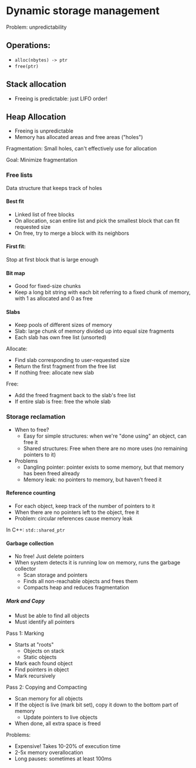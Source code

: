 # Dynamic storage management

Problem: unpredictability

## Operations:
* `alloc(nbytes) -> ptr`
* `free(ptr)`

## Stack allocation
* Freeing is predictable: just LIFO order!

## Heap Allocation
* Freeing is unpredictable
* Memory has allocated areas and free areas ("holes")

Fragmentation: Small holes, can't effectively use for allocation

Goal: Minimize fragmentation

### Free lists
Data structure that keeps track of holes

#### Best fit
* Linked list of free blocks
* On allocation, scan entire list and pick the smallest block that can fit requested size
* On free, try to merge a block with its neighbors

#### First fit:
Stop at first block that is large enough

#### Bit map
* Good for fixed-size chunks
* Keep a long bit string with each bit referring to a fixed chunk of memory, with 1 as allocated and 0 as free

#### Slabs
* Keep pools of different sizes of memory
* Slab: large chunk of memory divided up into equal size fragments
* Each slab has own free list (unsorted)

Allocate:
* Find slab corresponding to user-requested size
* Return the first fragment from the free list
* If nothing free: allocate new slab

Free:
* Add the freed fragment back to the slab's free list
* If entire slab is free: free the whole slab

### Storage reclamation
* When to free?
    - Easy for simple structures: when we're "done using" an object, can free it
    - Shared structures: Free when there are no more uses (no remaining pointers to it)
* Problems
    * Dangling pointer: pointer exists to some memory, but that memory has been freed already
    * Memory leak: no pointers to memory, but haven't freed it

#### Reference counting
* For each object, keep track of the number of pointers to it
* When there are no pointers left to the object, free it
* Problem: circular references cause memory leak

In C++: `std::shared_ptr`

#### Garbage collection
* No free! Just delete pointers
* When system detects it is running low on memory, runs the garbage collector
    - Scan storage and pointers
    - Finds all non-reachable objects and frees them
    - Compacts heap and reduces fragmentation


##### Mark and Copy
* Must be able to find all objects
* Must identify all pointers

Pass 1: Marking
* Starts at "roots"
    - Objects on stack
    - Static objects
* Mark each found object
* Find pointers in object
* Mark recursively

Pass 2: Copying and Compacting
* Scan memory for all objects
* If the object is live (mark bit set), copy it down to the bottom part of memory
    - Update pointers to live objects
* When done, all extra space is freed

Problems:
* Expensive! Takes 10-20% of execution time
* 2-5x memory overallocation
* Long pauses: sometimes at least 100ms